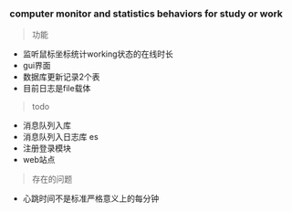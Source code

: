 ### computer monitor and statistics behaviors for study or work

> 功能

* 监听鼠标坐标统计working状态的在线时长
* gui界面
* 数据库更新记录2个表
* 目前日志是file载体

> todo

* 消息队列入库
* 消息队列入日志库 es
* 注册登录模块
* web站点

> 存在的问题

* 心跳时间不是标准严格意义上的每分钟
